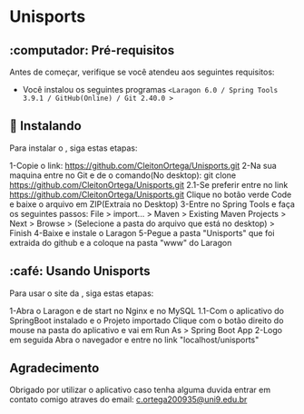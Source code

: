# Unisports

## :computador: Pré-requisitos
Antes de começar, verifique se você atendeu aos seguintes requisitos:
* Você instalou os seguintes programas `<Laragon 6.0 / Spring Tools 3.9.1 / GitHub(Online) / Git 2.40.0 >`

## 🚀 Instalando
Para instalar o <Unisports>, siga estas etapas:

1-Copie o link: https://github.com/CleitonOrtega/Unisports.git
2-Na sua maquina entre no Git e de o comando(No desktop):
git clone https://github.com/CleitonOrtega/Unisports.git
2.1-Se preferir entre no link https://github.com/CleitonOrtega/Unisports.git Clique no botão verde Code e baixe o arquivo em ZIP(Extraia no Desktop)
3-Entre no Spring Tools e faça os seguintes passos: File > import... > Maven > Existing Maven Projects > Next > Browse > (Selecione a pasta do arquivo que está no desktop) > Finish
4-Baixe e instale o Laragon
5-Pegue a pasta "Unisports" que foi extraida do github e a coloque na pasta "www" do Laragon
  
## :café: Usando Unisports
Para usar o site da <UniSports>, siga estas etapas:

1-Abra o Laragon e de start no Nginx e no MySQL
1.1-Com o aplicativo do SpringBoot instalado e o Projeto importado Clique com o botão direito do mouse na pasta do aplicativo e vai em Run As > Spring Boot App
2-Logo em seguida Abra o navegador e entre no link "localhost/unisports"

## Agradecimento
Obrigado por utilizar o aplicativo <UniSports> caso tenha alguma duvida entrar em contato comigo atraves do email: c.ortega200935@uni9.edu.br